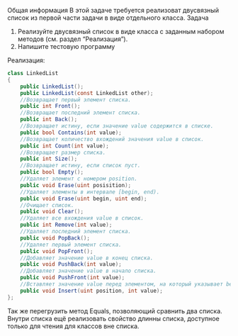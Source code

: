 Общая информация
В этой задаче требуется реализоват двусвязный список из первой части задачи в виде отдельного класса.
Задача
1.	Реализуйте двусвязный список в виде класса с заданным набором методов (см. раздел “Реализация”).
2.	Напишите тестовую программу

Реализация:
```cs  
class LinkedList 
{
    public LinkedList();
    public LinkedList(const LinkedList other);
    //Возвращает первый элемент списка.
    public int Front();
    //Возвращает последний элемент списка.
    public int Back();
    //Возвращает истину, если значение value содержится в списке.
    public bool Contains(int value);
    //Возвращает количество вхождений значения value в список.
    public int Count(int value);
    //Возвращает размер списка.
    public int Size();
    //Возвращает истину, если список пуст.
    public bool Empty();
    //Удаляет элемент c номером position.
    public void Erase(uint posisition);
    //Удаляет элементы в интервале [begin, end).
    public void Erase(uint begin, uint end);
    //Очищает список.
    public void Clear();
    //Удаляет все вхождения value в список.
    public int Remove(int value);
    //Удаляет последний элемент списка.
    public void PopBack();
    //Удаляет первый элемент списка.
    public void PopFront();
    //Добавляет значение value в конец списка.
    public void PushBack(int value);
    //Добавляет значение value в начало списка.
    public void PushFront(int value);
    //Вставляет значение value перед элементом, на который указывает before
    public void Insert(uint position, int value);
};
```

Так же перегрузить метод Equals, позволяющий сравнить два списка. Внутри списка ещё реализовать свойство длинны списка, доступное только для чтения для классов вне списка.

